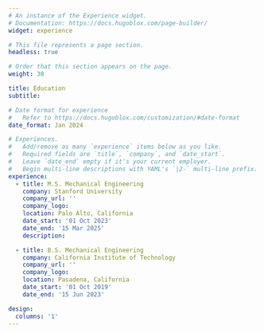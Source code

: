```yaml
---
# An instance of the Experience widget.
# Documentation: https://docs.hugoblox.com/page-builder/
widget: experience

# This file represents a page section.
headless: true

# Order that this section appears on the page.
weight: 30

title: Education
subtitle:

# Date format for experience
#   Refer to https://docs.hugoblox.com/customization/#date-format
date_format: Jan 2024

# Experiences.
#   Add/remove as many `experience` items below as you like.
#   Required fields are `title`, `company`, and `date_start`.
#   Leave `date_end` empty if it's your current employer.
#   Begin multi-line descriptions with YAML's `|2-` multi-line prefix.
experience:
  - title: M.S. Mechanical Engineering
    company: Stanford University
    company_url: ''
    company_logo:
    location: Palo Alto, California
    date_start: '01 Oct 2023'
    date_end: '15 Mar 2025'
    description:

  - title: B.S. Mechanical Engineering
    company: California Institute of Technology
    company_url: ''
    company_logo:
    location: Pasadena, California
    date_start: '01 Oct 2019'
    date_end: '15 Jun 2023'

design:
  columns: '1'
---
```

